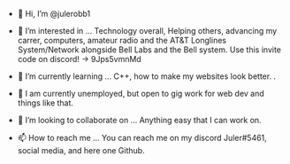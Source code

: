- 👋 Hi, I’m @julerobb1
- 👀 I’m interested in ... Technology overall, Helping others, advancing my carrer, computers, amateur radio and the AT&T Longlines System/Network alongside Bell Labs and the Bell system. Use this invite code on discord! -> 9Jps5vmnMd
- 🌱 I’m currently learning ... C++, how to make my websites look better. . 
- 🌱 I am currently unemployed, but open to gig work for web dev and things like that. 
 
- 💞️ I’m looking to collaborate on ... Anything easy that I can work on. 

- 📫 How to reach me ... You can reach me on my discord Juler#5461, social media, and here one Github. 

<!---
julerobb1/julerobb1 is a ✨ special ✨ repository because its `README.md` (this file) appears on your GitHub profile.
You can click the Preview link to take a look at your changes.
--->

